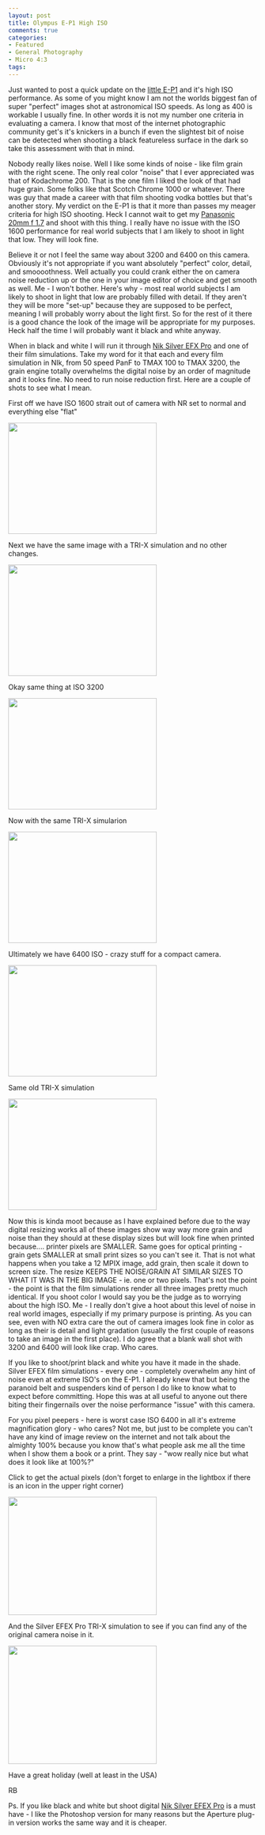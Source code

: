 ```yaml
---
layout: post
title: Olympus E-P1 High ISO
comments: true
categories:
- Featured
- General Photography
- Micro 4:3
tags:
---
```

Just wanted to post a quick update on the <a href="http://www.amazon.com/gp/redirect.html?ie=UTF8&amp;location=http%3A%2F%2Fwww.amazon.com%2Fgp%2Foffer-listing%2FB002CGSYKS%3Fie%3DUTF8%26coliid%3D%26startIndex%3D0%26ref_%3Dolp_pg_refurbished%26me%3D%26qid%3D1283800919%26qid%3D1283800919%26sr%3D8-1-catcorr%26sr%3D8-1-catcorr%26seller%3D%26colid%3D%26condition%3Drefurbished&amp;tag=rbde-20&amp;linkCode=ur2&amp;camp=1789&amp;creative=390957" target="_blank">little E-P1</a> and it's high ISO performance. As some of you might know I am not the worlds biggest fan of super "perfect" images shot at astronomical ISO speeds. As long as 400 is workable I usually fine. In other words it is not my number one criteria in evaluating a camera. I know that most of the internet photographic community get's it's knickers in a bunch if even the slightest bit of noise can be detected when shooting a black featureless surface in the dark so take this assessment with that in mind.

Nobody really likes noise. Well I like some kinds of noise - like film grain with the right scene. The only real color "noise" that I ever appreciated was that of Kodachrome 200. That is the one film I liked the look of that had huge grain. Some folks like that Scotch Chrome 1000 or whatever. There was guy that made a career with that film shooting vodka bottles but that's another story. My verdict on the E-P1 is that it more than passes my meager criteria for high ISO shooting. Heck I cannot wait to get my <a href="http://www.amazon.com/gp/redirect.html?ie=UTF8&amp;location=http%3A%2F%2Fwww.amazon.com%2Fgp%2Foffer-listing%2FB002IKLJVE%3Fie%3DUTF8%26ref_%3Dsr_1_1_olp%26s%3Delectronics%26qid%3D1283800671%26sr%3D8-1-catcorr%26condition%3Dnew&amp;tag=rbde-20&amp;linkCode=ur2&amp;camp=1789&amp;creative=390957" target="_blank">Panasonic 20mm f 1.7</a> and shoot with this thing. I really have no issue with the ISO 1600 performance for real world subjects that I am likely to shoot in light that low. They will look fine.

Believe it or not I feel the same way about 3200 and 6400 on this camera. Obviously it's not appropriate if you want absolutely "perfect" color, detail, and smoooothness. Well actually you could crank either the on camera noise reduction up or the one in your image editor of choice and get smooth as well. Me - I won't bother. Here's why - most real world subjects I am likely to shoot in light that low are probably filled with detail. If they aren't they will be more "set-up" because they are supposed to be perfect, meaning I will probably worry about the light first. So for the rest of it there is a good chance the look of the image will be appropriate for my purposes. Heck half the time I will probably want it black and white anyway.

When in black and white I will run it through <a href="http://www.amazon.com/gp/redirect.html?ie=UTF8&amp;location=http%3A%2F%2Fwww.amazon.com%2Fgp%2Foffer-listing%2FB001DEV95W%3Fie%3DUTF8%26ref_%3Dsr_1_fkmr0_2_olp%26qid%3D1283800713%26sr%3D8-2-fkmr0%26condition%3Dnew&amp;tag=rbde-20&amp;linkCode=ur2&amp;camp=1789&amp;creative=390957" target="_blank">Nik Silver EFX Pro</a> and one of their film simulations. Take my word for it that each and every film simulation in NIk, from 50 speed PanF to TMAX 100 to TMAX 3200, the grain engine totally overwhelms the digital noise by an order of magnitude and it looks fine. No need to run noise reduction first. Here are a couple of shots to see what I mean.

First off we have ISO 1600 strait out of camera with NR set to normal and everything else "flat"

<a rel="prettyPhoto" href="http://photo.rwboyer.com/wp-content/uploads/2010/09/P9060348.jpg"><img class="alignnone size-medium wp-image-2339" title="OLYMPUS DIGITAL CAMERA" src="http://photo.rwboyer.com/wp-content/uploads/2010/09/P9060348-300x225.jpg" alt="" width="300" height="225" /></a>

Next we have the same image with a TRI-X simulation and no other changes.

<a rel="prettyPhoto" href="http://photo.rwboyer.com/wp-content/uploads/2010/09/P9060348_1.jpg"><img class="alignnone size-medium wp-image-2337" title="OLYMPUS DIGITAL CAMERA" src="http://photo.rwboyer.com/wp-content/uploads/2010/09/P9060348_1-300x225.jpg" alt="" width="300" height="225" /></a>

Okay same thing at ISO 3200

<a rel="prettyPhoto" href="http://photo.rwboyer.com/wp-content/uploads/2010/09/P9060351.jpg"><img class="alignnone size-medium wp-image-2341" title="OLYMPUS DIGITAL CAMERA" src="http://photo.rwboyer.com/wp-content/uploads/2010/09/P9060351-300x225.jpg" alt="" width="300" height="225" /></a>

Now with the same TRI-X simularion

<a rel="prettyPhoto" href="http://photo.rwboyer.com/wp-content/uploads/2010/09/P9060351_1.jpg"><img class="alignnone size-medium wp-image-2340" title="OLYMPUS DIGITAL CAMERA" src="http://photo.rwboyer.com/wp-content/uploads/2010/09/P9060351_1-300x225.jpg" alt="" width="300" height="225" /></a>

Ultimately we have 6400 ISO - crazy stuff for a compact camera.

<a rel="prettyPhoto" href="http://photo.rwboyer.com/wp-content/uploads/2010/09/P9060354.jpg"><img class="alignnone size-medium wp-image-2345" title="OLYMPUS DIGITAL CAMERA" src="http://photo.rwboyer.com/wp-content/uploads/2010/09/P9060354-300x225.jpg" alt="" width="300" height="225" /></a>

Same old TRI-X simulation

<a rel="prettyPhoto" href="http://photo.rwboyer.com/wp-content/uploads/2010/09/P9060354_1.jpg"><img class="alignnone size-medium wp-image-2342" title="OLYMPUS DIGITAL CAMERA" src="http://photo.rwboyer.com/wp-content/uploads/2010/09/P9060354_1-300x225.jpg" alt="" width="300" height="225" /></a>

Now this is kinda moot because as I have explained before due to the way digital resizing works all of these images show way way more grain and noise than they should at these display sizes but will look fine when printed because.... printer pixels are SMALLER. Same goes for optical printing - grain gets SMALLER at small print sizes so you can't see it. That is not what happens when you take a 12 MPIX image, add grain, then scale it down to screen size. The resize KEEPS THE NOISE/GRAIN AT SIMILAR SIZES TO WHAT IT WAS IN THE BIG IMAGE - ie. one or two pixels. That's not the point - the point is that the film simulations render all three images pretty much identical. If you shoot color I would say you be the judge as to worrying about the high ISO. Me - I really don't give a hoot about this level of noise in real world images, especially if my primary purpose is printing. As you can see, even with NO extra care the out of camera images look fine in color as long as their is detail and light gradation (usually the first couple of reasons to take an image in the first place). I do agree that a blank wall shot with 3200 and 6400 will look like crap. Who cares.

If you like to shoot/print black and white you have it made in the shade. Silver EFEX film simulations - every one - completely overwhelm any hint of noise even at extreme ISO's on the E-P1. I already knew that but being the paranoid belt and suspenders kind of person I do like to know what to expect before committing. Hope this was at all useful to anyone out there biting their fingernails over the noise performance "issue" with this camera.

For you pixel peepers - here is worst case ISO 6400 in all it's extreme magnification glory - who cares? Not me, but just to be complete you can't have any kind of image review on the internet and not talk about the almighty 100% because you know that's what people ask me all the time when I show them a book or a print. They say - "wow really nice but what does it look like at 100%?"

Click to get the actual pixels (don't forget to enlarge in the lightbox if there is an icon in the upper right corner)

<a rel="prettyPhoto" href="http://photo.rwboyer.com/wp-content/uploads/2010/09/P9060354-crop.jpg"><img class="alignnone size-medium wp-image-2343" title="P9060354-crop" src="http://photo.rwboyer.com/wp-content/uploads/2010/09/P9060354-crop-300x239.jpg" alt="" width="300" height="239" /></a>

And the Silver EFEX Pro TRI-X simulation to see if you can find any of the original camera noise in it.

<a rel="prettyPhoto" href="http://photo.rwboyer.com/wp-content/uploads/2010/09/P9060354-cropbw.jpg"><img class="alignnone size-medium wp-image-2344" title="P9060354-cropbw" src="http://photo.rwboyer.com/wp-content/uploads/2010/09/P9060354-cropbw-300x239.jpg" alt="" width="300" height="239" /></a>

Have a great holiday (well at least in the USA)

RB

Ps. If you like black and white but shoot digital <a href="http://www.amazon.com/gp/redirect.html?ie=UTF8&amp;location=http%3A%2F%2Fwww.amazon.com%2Fgp%2Foffer-listing%2FB001DEV95W%3Fie%3DUTF8%26ref_%3Dsr_1_fkmr0_2_olp%26qid%3D1283800713%26sr%3D8-2-fkmr0%26condition%3Dnew&amp;tag=rbde-20&amp;linkCode=ur2&amp;camp=1789&amp;creative=390957" target="_blank">Nik Silver EFEX Pro</a> is a must have - I like the Photoshop version for many reasons but the Aperture plug-in version works the same way and it is cheaper.
